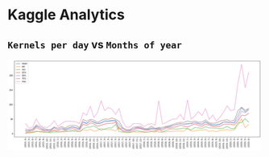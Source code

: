 # Kaggle Analytics

## `Kernels per day` vs `Months of year`

![kernels_per_day](https://github.com/minesh1291/Keep-It-Up/raw/master/kaggle-analytics/kernels_per_day.png)
